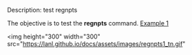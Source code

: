 Description: test regnpts

The objective is to test the **regnpts** command.
[Example 1](description_regnpts.md)

<img height="300" width="300" src="https://lanl.github.io/docs/assets/images/regnpts1_tn.gif" 
